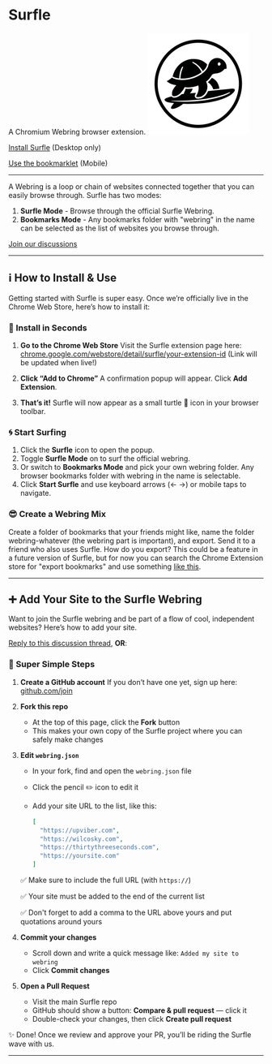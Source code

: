 # Surfle
A Chromium Webring browser extension.
![Surfle Logo](https://raw.githubusercontent.com/zerosonesfun/surfle/refs/heads/main/surfle-200.png)

[Install Surfle](https://chromewebstore.google.com/detail/surfle/nhejdgahknojgpbljmckhcmgdkelmknn) (Desktop only)

[Use the bookmarklet](https://github.com/zerosonesfun/Surfle/discussions/5) (Mobile)

---

A Webring is a loop or chain of websites connected together that you can easily browse through. Surfle has two modes:
1. **Surfle Mode** - Browse through the official Surfle Webring.
2. **Bookmarks Mode** - Any bookmarks folder with "webring" in the name can be selected as the list of websites you browse through.

[Join our discussions](https://github.com/zerosonesfun/Surfle/discussions)

---

## ℹ️ How to Install & Use
Getting started with Surfle is super easy. Once we’re officially live in the Chrome Web Store, here’s how to install it:

### 🔧 Install in Seconds

1. **Go to the Chrome Web Store**
   Visit the Surfle extension page here:
   [chrome.google.com/webstore/detail/surfle/your-extension-id](https://chrome.google.com/webstore/detail/surfle/your-extension-id)
   (Link will be updated when live!)

2. **Click “Add to Chrome”**
   A confirmation popup will appear. Click **Add Extension**.

3. **That’s it!**
   Surfle will now appear as a small turtle 🐢 icon in your browser toolbar.

### 🌀 Start Surfing

1. Click the **Surfle** icon to open the popup.
2. Toggle **Surfle Mode** on to surf the official webring.
3. Or switch to **Bookmarks Mode** and pick your own webring folder. Any browser bookmarks folder with webring in the name is selectable.
4. Click **Start Surfle** and use keyboard arrows (← →) or mobile taps to navigate.

### 😎 Create a Webring Mix

Create a folder of bookmarks that your friends might like, name the folder webring-whatever (the webring part is important), and export. Send it to a friend who also uses Surfle. How do you export? This could be a feature in a future version of Surfle, but for now you can search the Chrome Extension store for "export bookmarks" and use something [like this](https://chromewebstore.google.com/detail/bookmark-importexport/gdhpeilfkeeajillmcncaelnppiakjhn).

---

## ➕ Add Your Site to the Surfle Webring

Want to join the Surfle webring and be part of a flow of cool, independent websites? Here’s how to add your site.

[Reply to this discussion thread](https://github.com/zerosonesfun/Surfle/discussions/4), **OR**:

### 🌊 Super Simple Steps

1. **Create a GitHub account**
   If you don’t have one yet, sign up here: [github.com/join](https://github.com/join)

2. **Fork this repo**

   * At the top of this page, click the **Fork** button
   * This makes your own copy of the Surfle project where you can safely make changes

3. **Edit `webring.json`**

   * In your fork, find and open the `webring.json` file
   * Click the pencil ✏️ icon to edit it
   * Add your site URL to the list, like this:

     ```json
     [
       "https://upviber.com",
       "https://wilcosky.com",
       "https://thirtythreeseconds.com",
       "https://yoursite.com"
     ]
     ```

   ✅ Make sure to include the full URL (with `https://`)
   
   ✅ Your site must be added to the end of the current list
   
   ✅ Don't forget to add a comma to the URL above yours and put quotations around yours

5. **Commit your changes**

   * Scroll down and write a quick message like: `Added my site to webring`
   * Click **Commit changes**

6. **Open a Pull Request**

   * Visit the main Surfle repo
   * GitHub should show a button: **Compare & pull request** — click it
   * Double-check your changes, then click **Create pull request**

✨ Done! Once we review and approve your PR, you’ll be riding the Surfle wave with us.

---
